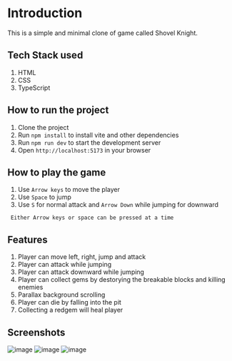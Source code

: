 # Introduction

This is a simple and minimal clone of game called Shovel Knight.

## Tech Stack used

1. HTML
1. CSS
1. TypeScript

## How to run the project

1. Clone the project
1. Run `npm install` to install vite and other dependencies
1. Run `npm run dev` to start the development server
1. Open `http://localhost:5173` in your browser

## How to play the game

1. Use `Arrow keys` to move the player
1. Use `Space` to jump
1. Use `S` for normal attack and `Arrow Down` while jumping for downward

` Either Arrow keys or space can be pressed at a time`

## Features

1. Player can move left, right, jump and attack
1. Player can attack while jumping
1. Player can attack downward while jumping
1. Player can collect gems by destorying the breakable blocks and
   killing enemies
1. Parallax background scrolling
1. Player can die by falling into the pit
1. Collecting a redgem will heal player

## Screenshots

![image](https://github.com/nabinthapaa/LF-Minor-Project-Game/assets/84976933/a7d69d5f-181f-49de-8db3-cb691db51907)
![image](https://github.com/nabinthapaa/LF-Minor-Project-Game/assets/84976933/f77a56ce-a120-4970-b2d2-381006de2f4e)
![image](https://github.com/nabinthapaa/LF-Minor-Project-Game/assets/84976933/d02b6183-d83a-422c-bd4b-832875d351b0)
